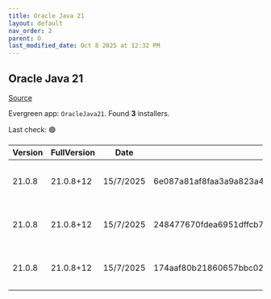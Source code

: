 ```yaml
---
title: Oracle Java 21
layout: default
nav_order: 2
parent: O
last_modified_date: Oct 8 2025 at 12:32 PM
---
```


## Oracle Java 21

[Source](https://www.oracle.com/java/technologies/downloads/#java21)

Evergreen app: `OracleJava21`. Found **3** installers.

Last check: 🟢

| Version | FullVersion | Date      | Sha256                                                           | Type | URI                                                                                                                                            |
| ------- | ----------- | --------- | ---------------------------------------------------------------- | ---- | ---------------------------------------------------------------------------------------------------------------------------------------------- |
| 21.0.8  | 21.0.8+12   | 15/7/2025 | 6e087a81af8faa3a9a823a4ee1713901da6c4f9b08dd343e0dee9adeb4a685ab | exe  | [https://download.oracle.com/java/21/latest/jdk-21_windows-x64_bin.exe](https://download.oracle.com/java/21/latest/jdk-21_windows-x64_bin.exe) |
| 21.0.8  | 21.0.8+12   | 15/7/2025 | 248477670fdea6951dffcb783ab4769bd36756191baadbf287000cd40e8b823b | msi  | [https://download.oracle.com/java/21/latest/jdk-21_windows-x64_bin.msi](https://download.oracle.com/java/21/latest/jdk-21_windows-x64_bin.msi) |
| 21.0.8  | 21.0.8+12   | 15/7/2025 | 174aaf80b21860657bbc024fcfadf092fc43653a308383ee04b2e5406972cc2a | zip  | [https://download.oracle.com/java/21/latest/jdk-21_windows-x64_bin.zip](https://download.oracle.com/java/21/latest/jdk-21_windows-x64_bin.zip) |
